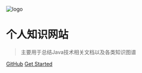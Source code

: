 ![logo](https://cdn.jsdelivr.net/gh/mrh167/rhperknowledge.github.io@release-image/image/image2.png)

# 个人知识网站

> 主要用于总结Java技术相关文档以及各类知识图谱

[GitHub](https://github.com/mrh167/rhperknowledge.github.io.git)
[Get Started](README.md)